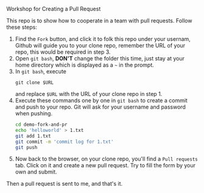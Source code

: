 Workshop for Creating a Pull Request

This repo is to show how to cooperate in a team with pull requests. Follow these steps:

1. Find the <code>Fork</code> button, and click it to folk this repo under your usernam, Github will guide you to your clone repo, remember the URL of your repo, this would be required in step 3.
2. Open <code>git bash</code>, **DON'T** change the folder this time, just stay at your home directory which is displayed as a <code>~</code> in the prompt.
3. In <code>git bash</code>, execute
    ```
    git clone $URL
    ```
    and replace <code>$URL</code> with the URL of your clone repo in step 1.
4. Execute these commands one by one in <code>git bash</code> to create a commit and push to your repo. Git will ask for your username and password when pushing.
    ```bash
    cd demo-fork-and-pr
    echo 'helloworld' > 1.txt
    git add 1.txt
    git commit -m 'commit log for 1.txt'
    git push
    ```
5. Now back to the browser, on your clone repo, you'll find a <code>Pull requests</code> tab. Click on it and create a new pull request. Try to fill the form by your own and submit.

Then a pull request is sent to me, and that's it.